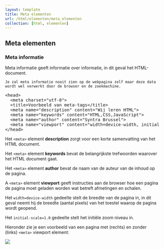 ```yaml
---
layout: template
title: Meta elementen
url: /html/elementen/meta_elementen
collection: [html, elementen]
---
```


## Meta elementen

<div class="highlight">
    <h3>Meta informatie</h3>
    Meta informatie geeft informatie over informatie, in dit geval het HTML-document.

    Je zal meta informatie nooit zien op de webpagina zelf maar deze data wordt wel verwerkt door de browser en de zoekmachine.
</div>


<pre data-enlighter-language="html">
&lt;head&gt;
  &lt;meta charset=&quot;utf-8&quot;&gt;
  &lt;title&gt;Voorbeeld van meta-tags&lt;/title&gt;
  &lt;meta name=&quot;description&quot; content=&quot;Wij leren HTML&quot;&gt;
  &lt;meta name=&quot;keywords&quot; content=&quot;HTML,CSS,JavaScript&quot;&gt;
  &lt;meta name=&quot;author&quot; content=&quot;Syntra Brussel&quot;&gt;
  &lt;meta name=&quot;viewport&quot; content=&quot;width=device-width, initial-scale=1.0&quot;&gt; 
&lt;/head&gt;
</pre>

Het <code>&lt;meta&gt;</code> element <strong>description</strong> zorgt voor een korte samenvatting van het HTML document.

Het <code>&lt;meta&gt;</code> element <strong>keywords</strong> bevat de belangrijkste trefwoorden waarover het HTML document gaat.

Het <code>&lt;meta&gt;</code> element <strong>author</strong> bevat de naam van de auteur van de inhoud op de pagina.

A <code>&lt;meta&gt;</code> element <strong>viewport</strong> geeft instructies aan de browser hoe een pagina de pagina moet geladen worden wat betreft afmetingen en schalen.

Het <code>width=device-width</code> gedeelte stelt de breedte van de pagina in, in dit geval neemt hij de breedte (aantal pixels) van het toestel waarop de pagina wordt geopend.

Het <code>initial-scale=1.0</code> gedeelte stelt het initiële zoom niveau in.

Hieronder zie je een voorbeeld van een pagina met (rechts) en zonder (links) <code>&lt;meta&gt;</code> viewport element:

<img src="{{ '/html/elementen/images/viewport.png' | relative_url}}" />

